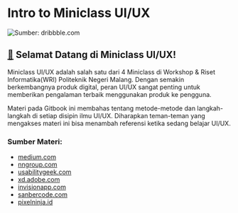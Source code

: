 # Intro to Miniclass UI/UX

![Sumber: dribbble.com](https://github.com/wrideveloper/miniclass-ux/raw/master/assets/image%20(14).png)

## [👋](https://emojipedia.org/waving-hand/) Selamat Datang di Miniclass UI/UX!

Miniclass UI/UX adalah salah satu dari 4 Miniclass di Workshop & Riset Informatika(WRI) Politeknik Negeri Malang. Dengan semakin berkembangnya produk digital, peran UI/UX sangat penting untuk memberikan pengalaman terbaik menggunakan produk ke pengguna.

Materi pada Gitbook ini membahas tentang metode-metode dan langkah-langkah di setiap disipin ilmu UI/UX. Diharapkan teman-teman yang mengakses materi ini bisa menambah referensi ketika sedang belajar UI/UX.

### Sumber Materi:

* [medium.com](https://medium.com)
* [nngroup.com](http://nngroup.com)
* [usabilitygeek.com](https://usabilitygeek.com)
* [xd.adobe.com](https://xd.adobe.com)
* [invisionapp.com](https://www.invisionapp.com)
* [sanbercode.com](https://blog.sanbercode.com/docs/kurikulum-ui-ux-design/)
* [pixelninja.id](https://pixelninja.id/courses/user-interface-design-for-android-basic/)